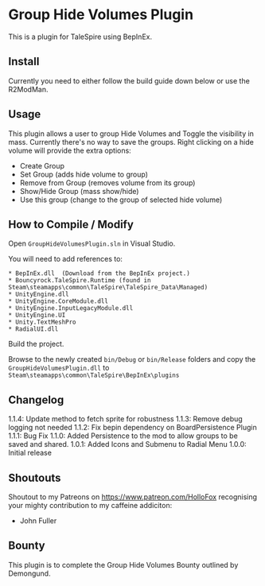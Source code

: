 # Group Hide Volumes Plugin

This is a plugin for TaleSpire using BepInEx.

## Install

Currently you need to either follow the build guide down below or use the R2ModMan.

## Usage
This plugin allows a user to group Hide Volumes and Toggle the visibility in mass.
Currently there's no way to save the groups. Right clicking on a hide volume will provide the extra options:
- Create Group
- Set Group (adds hide volume to group)
- Remove from Group (removes volume from its group)
- Show/Hide Group (mass show/hide)
- Use this group (change to the group of selected hide volume)

## How to Compile / Modify

Open ```GroupHideVolumesPlugin.sln``` in Visual Studio.

You will need to add references to:

```
* BepInEx.dll  (Download from the BepInEx project.)
* Bouncyrock.TaleSpire.Runtime (found in Steam\steamapps\common\TaleSpire\TaleSpire_Data\Managed)
* UnityEngine.dll
* UnityEngine.CoreModule.dll
* UnityEngine.InputLegacyModule.dll 
* UnityEngine.UI
* Unity.TextMeshPro
* RadialUI.dll
```

Build the project.

Browse to the newly created ```bin/Debug``` or ```bin/Release``` folders and copy the ```GroupHideVolumesPlugin.dll``` to ```Steam\steamapps\common\TaleSpire\BepInEx\plugins```

## Changelog
1.1.4: Update method to fetch sprite for robustness
1.1.3: Remove debug logging not needed
1.1.2: Fix bepin dependency on BoardPersistence Plugin
1.1.1: Bug Fix
1.1.0: Added Persistence to the mod to allow groups to be saved and shared.
1.0.1: Added Icons and Submenu to Radial Menu
1.0.0: Initial release

## Shoutouts
Shoutout to my Patreons on https://www.patreon.com/HolloFox recognising your
mighty contribution to my caffeine addiciton:
- John Fuller

## Bounty
This plugin is to complete the Group Hide Volumes Bounty outlined by Demongund.
